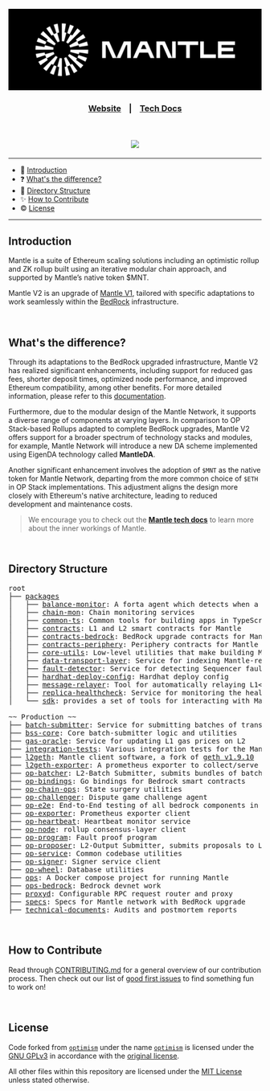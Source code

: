 <div align="center">

<p><img src="./docs/assets/horizontal_logo.svg" width="800"></p>

<p>
<h3><a href="https://mantle.xyz">Website</a> &nbsp&nbsp | &nbsp&nbsp&nbsp<a href="https://docs.mantle.xyz">Tech Docs</a>
</p>

<p>

</br>

[![](https://github.com/mantlenetworkio/mantle/actions/workflows/build-image.yml/badge.svg)](https://github.com/mantlenetworkio/mantle/actions/workflows/build-image.yml)

</p>

</div>

<hr>

- :book: [Introduction](#introduction)
- :question: [What's the difference?](#whats-the-difference)
- :ledger: [Directory Structure](#directory-structure)
- :sparkles: [How to Contribute](#how-to-contribute)
- :copyright: [License](#license)

<hr>


## Introduction

Mantle is a suite of Ethereum scaling solutions including an optimistic rollup and ZK rollup built using an iterative modular chain approach, and supported by Mantle’s native token $MNT.

Mantle V2 is an upgrade of [Mantle V1](https://github.com/mantlenetworkio/mantle), tailored with specific adaptations to work seamlessly within the [BedRock](https://community.optimism.io/docs/developers/bedrock/explainer/) infrastructure.

<br/>

## What's the difference?

Through its adaptations to the BedRock upgraded infrastructure, Mantle V2 has realized significant enhancements, including support for reduced gas fees, shorter deposit times, optimized node performance, and improved Ethereum compatibility, among other benefits. For more detailed information, please refer to this [documentation](https://community.optimism.io/docs/developers/bedrock/differences/).

Furthermore, due to the modular design of the Mantle Network, it supports a diverse range of components at varying layers. In comparison to OP Stack-based Rollups adapted to complete BedRock upgrades, Mantle V2 offers support for a broader spectrum of technology stacks and modules, for example, Mantle Network will introduce a new DA scheme implemented using EigenDA technology called **MantleDA**.

Another significant enhancement involves the adoption of `$MNT` as the native token for Mantle Network, departing from the more common choice of `$ETH` in OP Stack implementations. This adjustment aligns the design more closely with Ethereum's native architecture, leading to reduced development and maintenance costs.

> We encourage you to check out the [**Mantle tech docs**](https://docs.mantle.xyz) to learn more about the inner workings of Mantle.

</br>

## Directory Structure

<pre>
root
├── <a href="./packages">packages</a>
│   ├── <a href="./packages/balance-monitor">balance-monitor</a>: A forta agent which detects when a specified account balance is below the specified threshold
│   ├── <a href="./packages/chain-mon">chain-mon</a>: Chain monitoring services
│   ├── <a href="./packages/common-ts">common-ts</a>: Common tools for building apps in TypeScript
│   ├── <a href="./packages/contracts">contracts</a>: L1 and L2 smart contracts for Mantle
│   ├── <a href="./packages/contracts-bedrock">contracts-bedrock</a>: BedRock upgrade contracts for Mantle
│   ├── <a href="./packages/contracts-periphery">contracts-periphery</a>: Periphery contracts for Mantle
│   ├── <a href="./packages/core-utils">core-utils</a>: Low-level utilities that make building Mantle easier
│   ├── <a href="./packages/data-transport-layer">data-transport-layer</a>: Service for indexing Mantle-related L1 data
│   ├── <a href="./packages/fault-detector">fault-detector</a>: Service for detecting Sequencer faults
│   ├── <a href="./packages/hardhat-deploy-config">hardhat-deploy-config</a>: Hardhat deploy config
│   ├── <a href="./packages/message-relayer">message-relayer</a>: Tool for automatically relaying L1<>L2 messages in development
│   ├── <a href="./packages/replica-healthcheck">replica-healthcheck</a>: Service for monitoring the health of a replica node
│   └── <a href="./packages/sdk">sdk</a>: provides a set of tools for interacting with Mantle

~~ Production ~~
├── <a href="./batch-submitter">batch-submitter</a>: Service for submitting batches of transactions and results to L1
├── <a href="./bss-core">bss-core</a>: Core batch-submitter logic and utilities
├── <a href="./gas-oracle">gas-oracle</a>: Service for updating L1 gas prices on L2
├── <a href="./integration-tests">integration-tests</a>: Various integration tests for the Mantle network
├── <a href="./l2geth">l2geth</a>: Mantle client software, a fork of <a href="https://github.com/ethereum/go-ethereum/tree/v1.9.10">geth v1.9.10</a>
├── <a href="./l2geth-exporter">l2geth-exporter</a>: A prometheus exporter to collect/serve metrics from an L2 geth node
├── <a href="./op-batcher">op-batcher</a>: L2-Batch Submitter, submits bundles of batches to L1
├── <a href="./op-bindings">op-bindings</a>: Go bindings for Bedrock smart contracts
├── <a href="./op-chain-ops">op-chain-ops</a>: State surgery utilities
├── <a href="./op-challenger">op-challenger</a>: Dispute game challenge agent
├── <a href="./op-e2e">op-e2e</a>: End-to-End testing of all bedrock components in Go
├── <a href="./op-exporter">op-exporter</a>: Prometheus exporter client
├── <a href="./op-heartbeat">op-heartbeat</a>: Heartbeat monitor service
├── <a href="./op-node">op-node</a>: rollup consensus-layer client
├── <a href="./op-program">op-program</a>: Fault proof program
├── <a href="./op-proposer">op-proposer</a>: L2-Output Submitter, submits proposals to L1
├── <a href="./op-service">op-service</a>: Common codebase utilities
├── <a href="./op-signer">op-signer</a>: Signer service client
├── <a href="./op-wheel">op-wheel</a>: Database utilities
├── <a href="./ops">ops</a>: A Docker compose project for running Mantle
├── <a href="./ops-bedrock">ops-bedrock</a>: Bedrock devnet work
├── <a href="./proxyd">proxyd</a>: Configurable RPC request router and proxy
├── <a href="./specs">specs</a>: Specs for Mantle network with BedRock upgrade
├── <a href="./technical-documents">technical-documents</a>: Audits and postmortem reports
</pre>

</br>

## How to Contribute

Read through [CONTRIBUTING.md](./CONTRIBUTING.md) for a general overview of our contribution process.
Then check out our list of [good first issues](https://github.com/mantlenetworkio/mantle/contribute) to find something fun to work on!

<br/>

## License

Code forked from [`optimism`](https://github.com/ethereum-optimism/optimism) under the name [`optimism`](https://github.com/mantlenetworkio/bitnetwork/tree/master/l2geth) is licensed under the [GNU GPLv3](https://gist.github.com/kn9ts/cbe95340d29fc1aaeaa5dd5c059d2e60) in accordance with the [original license](https://github.com/ethereum-optimism/optimism/blob/master/COPYING).


All other files within this repository are licensed under the [MIT License](https://github.com/mantlenetworkio/bitnetwork/blob/master/LICENSE) unless stated otherwise.
